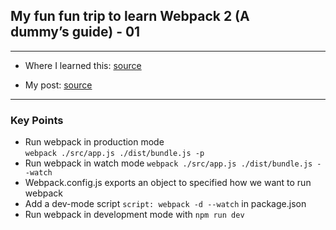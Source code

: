## My fun fun trip to learn Webpack 2 (A dummy’s guide) - 01
---
- Where I learned this: [source](https://www.youtube.com/watch?v=JdGnYNtuEtE&index=1&list=PLkEZWD8wbltnRp6nRR8kv97RbpcUdNawY)

- My post: [source](https://medium.com/p/a677a3de9ea4/edit)
---
### Key Points
- Run webpack in production mode `webpack ./src/app.js ./dist/bundle.js -p`
- Run webpack in watch mode `webpack ./src/app.js ./dist/bundle.js --watch`
- Webpack.config.js exports an object to specified how we want to run webpack
- Add a dev-mode script `script: webpack -d --watch` in package.json
- Run webpack in development mode with `npm run dev`  
